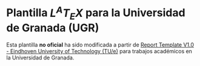# Plantilla $L^AT_EX$ para la Universidad de Granada (UGR)

Esta plantilla **no oficial** ha sido modificada a partir de
[Report Template V1.0 - Eindhoven University of Technology (TU/e)](https://www.overleaf.com/latex/templates/report-template-v1-dot-0/xvtpxwgvmwyr)
para trabajos académicos en la Universidad de Granada.
